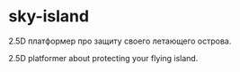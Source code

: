 # sky-island
2.5D платформер про защиту своего летающего острова. 

2.5D platformer about protecting your flying island.

